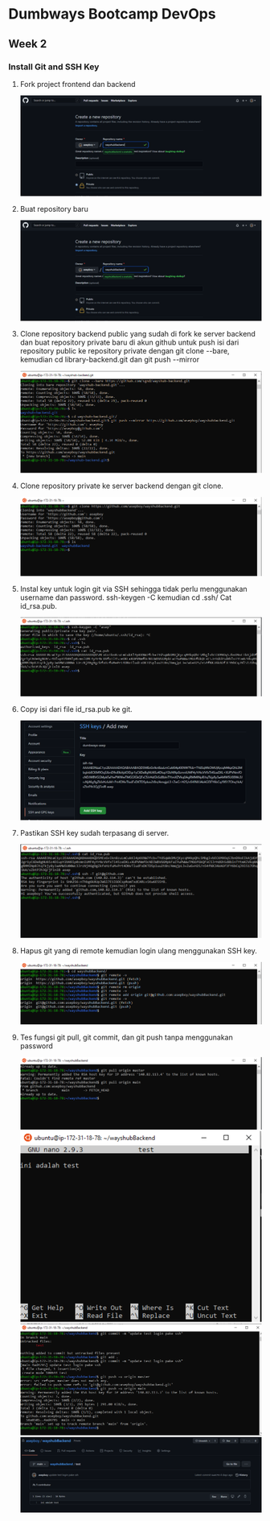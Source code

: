 # Dumbways Bootcamp DevOps
## Week 2
### Install Git and SSH Key

1. Fork project frontend dan backend
   
   ![1](https://github.com/asepboy/bootcamp-dumbways/blob/main/week%202/Install%20Git%20dan%20SSH/img/2.PNG)

2. Buat repository baru 
   
   ![2](https://github.com/asepboy/bootcamp-dumbways/blob/main/week%202/Install%20Git%20dan%20SSH/img/2.PNG)

3. Clone repository backend public yang sudah di fork ke server backend dan buat repository private baru di akun github untuk push isi dari repository public ke repository private dengan git clone --bare, kemudian cd library-backend.git dan git push --mirror 
   
   ![3](https://github.com/asepboy/bootcamp-dumbways/blob/main/week%202/Install%20Git%20dan%20SSH/img/3.PNG)

4. Clone repository private ke server backend dengan git clone.
   
   ![4](https://github.com/asepboy/bootcamp-dumbways/blob/main/week%202/Install%20Git%20dan%20SSH/img/4.PNG)

5. Instal key untuk login git via SSH sehingga tidak perlu menggunakan username dan password. ssh-keygen -C kemudian cd .ssh/ Cat id_rsa.pub.
   
   ![5](https://github.com/asepboy/bootcamp-dumbways/blob/main/week%202/Install%20Git%20dan%20SSH/img/5.PNG)

6. Copy isi dari file id_rsa.pub ke git.
   
   ![6](https://github.com/asepboy/bootcamp-dumbways/blob/main/week%202/Install%20Git%20dan%20SSH/img/6.PNG)

7. Pastikan SSH key sudah terpasang di server.
   
   ![7](https://github.com/asepboy/bootcamp-dumbways/blob/main/week%202/Install%20Git%20dan%20SSH/img/7.PNG)

8. Hapus git yang di remote kemudian login ulang menggunakan SSH key.
   
   ![8](https://github.com/asepboy/bootcamp-dumbways/blob/main/week%202/Install%20Git%20dan%20SSH/img/8.PNG)

9. Tes fungsi git pull, git commit, dan git push tanpa menggunakan password
    
    ![9](https://github.com/asepboy/bootcamp-dumbways/blob/main/week%202/Install%20Git%20dan%20SSH/img/9.PNG)
    ![10](https://github.com/asepboy/bootcamp-dumbways/blob/main/week%202/Install%20Git%20dan%20SSH/img/10.PNG)
    ![11](https://github.com/asepboy/bootcamp-dumbways/blob/main/week%202/Install%20Git%20dan%20SSH/img/11.PNG)
    ![12](https://github.com/asepboy/bootcamp-dumbways/blob/main/week%202/Install%20Git%20dan%20SSH/img/12.PNG)
